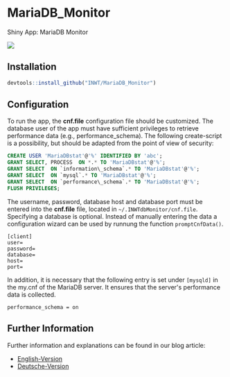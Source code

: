 # MariaDB_Monitor
Shiny App: MariaDB Monitor

![](http://www.inwt-statistics.de/files/INWT/images_blog/MariaDBAppHome.PNG)

## Installation

```r
devtools::install_github("INWT/MariaDB_Monitor")
```

## Configuration
To run the app, the **cnf.file** configuration file should be customized. The database user of the app 
must have sufficient privileges to retrieve performance data (e.g., performance_schema). The following 
create-script is a possibility, but should be adapted from the point of view of security:

```SQL
CREATE USER 'MariaDBstat'@'%' IDENTIFIED BY 'abc';
GRANT SELECT, PROCESS  ON *.* TO 'MariaDBstat'@'%';
GRANT SELECT  ON `information\_schema`.* TO 'MariaDBstat'@'%';
GRANT SELECT  ON `mysql`.* TO 'MariaDBstat'@'%';
GRANT SELECT  ON `performance\_schema`.* TO 'MariaDBstat'@'%';
FLUSH PRIVILEGES;
```

The username, password, database host and database port must
be entered into the **cnf.file** file, located in `~/.INWTdbMonitor/cnf.file`. 
Specifying a database is optional.
Instead of manually entering the data a configuration wizard
can be used by runnung the function `promptCnfData()`.

```
[client]
user=
password=
database=
host=
port=
```

In addition, it is necessary that the following entry is set under `[mysqld]` in the my.cnf of the MariaDB server. It ensures that the server's performance data is collected.

```
performance_schema = on
```

## Further Information
Further information and explanations can be found in our blog article: 

- [English-Version](https://www.inwt-statistics.com/read-blog/mariadb-monitor.html)
- [Deutsche-Version](https://www.inwt-statistics.de/blog-artikel-lesen/mariadb_monitor.html)

